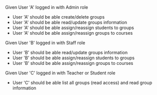 Given User 'A' logged in with Admin role

- User 'A' should be able create/delete groups
- User 'A' should be able read/update groups information
- User 'A' should be able assign/reassign students to groups
- User 'A' should be able assign/reassign groups to courses

Given User 'B' logged in with Staff role

- User 'B' should be able read/update groups information
- User 'B' should be able assign/reassign students to groups
- User 'B' should be able assign/reassign groups to courses

Given User 'C' logged in with Teacher or Student role

- User 'C' should be able list all groups (read access) and read group information